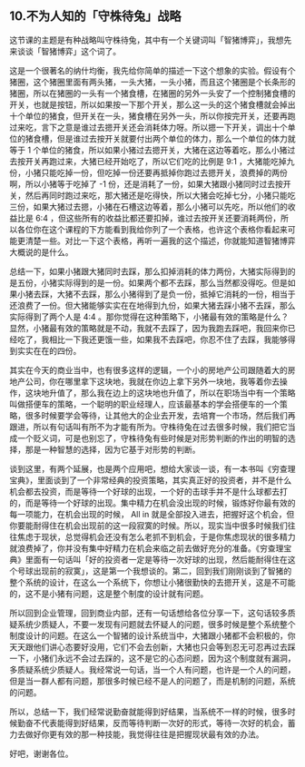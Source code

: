 ## 10.不为人知的「守株待兔」战略
这节课的主题是有种战略叫守株待兔，其中有一个关键词叫「智猪博弈」，我想先来谈谈「智猪博弈」这个词了。


这是一个很著名的纳什均衡，我先给你简单的描述一下这个想象的实验。假设有个猪圈，这个猪圈里面有两头猪，一头大猪，一头小猪，而且这个猪圈是个长条形的猪圈，所以在猪圈的一头有一个猪食槽，在猪圈的另外一头安了一个控制猪食槽的开关，也就是按钮，所以如果按一下那个开关，那么这一头的这个猪食槽就会掉出十个单位的猪食，但开关在一头，猪食槽在另外一头，所以你按完开关，还要再跑过来吃，言下之意是谁过去摁开关还会消耗体力呀。所以摁一下开关，调出十个单位的猪食槽，但是谁过去按开关就要付出两个单位的体力，那么一个单位的体力就等于 1 个单位的猪食，所以如果小猪过去摁开关，大猪在这边等着吃，那么小猪过去按开关再跑过来，大猪已经开始吃了，所以它们吃的比例是 9:1 ，大猪能吃掉九份，小猪只能吃掉一份，但吃掉一份还要再抵掉你跑过去摁开关，浪费掉的两份啊，所以小猪等于吃掉了 -1 份，还是消耗了一份，如果大猪跟小猪同时过去按开关，然后再同时跑过来吃，那大猪还是吃得快，所以大猪会吃掉七分，小猪只能吃三份，如果大猪过去摁，小猪在石槽这边等着，那么小猪可以先吃，所以他们的收益比是 6:4 ，但这些所有的收益比都还要扣掉，谁过去按开关还要消耗两份，所以各位你在这个课程的下方能看到我给你列了一个表格，也许这个表格你看起来可能更清楚一些。对比一下这个表格，再听一遍我的这个描述，你就能知道智猪博弈大概说的是什么。


总结一下，如果小猪跟大猪同时去踩，那么扣掉消耗的体力两份，大猪实际得到的是五份，小猪实际得到的是一份。如果两个都不去踩，那么当然都没得吃。但是如果小猪去踩，大猪不去踩，那么小猪得到了是负一份，抵掉它消耗的一份，相当于还浪费了一份。但大猪能够实实在在地得到九份，如果大猪去踩小猪不去踩，那么实际得到了两个人是 4:4 。那你觉得在这种策略下，小猪最有效的策略是什么？显然，小猪最有效的策略就是不动，我就不去踩了，因为我跑去踩吧，我回来你已经吃了，我相比一下我还更饿一些，如果我不去踩吧，你忍不住了去踩，我能够得到实实在在的四份。


其实在今天的商业当中，也有很多这样的逻辑，一个小的房地产公司跟随着大的房地产公司，你在哪里拿下这块地，我就在你边上拿下另外一块地，我等着你去操作，这块地升值了，那么我在边上的这块地也升值了，所以在职场当中有一个策略叫做搭便车的策略，一个聪明的职业经理人，应该最基本的学会搭便车的一个策略，很多时候要学会等待，让其他大的企业去开发，去培育一个市场，然后我们再跟进，所以有句话叫有所不为才能有所为。守株待兔在过去很多时候，我们把它当成一个贬义词，可是也别忘了，守株待兔有些时候是对形势判断的作出的明智的选择，那是一种智慧的选择，因为它基于对形势的判断。


谈到这里，有两个延展，也是两个应用吧，想给大家谈一谈，有一本书叫《穷查理宝典》，里面谈到了一个非常经典的投资策略，其实真正好的投资者，并不是什么机会都去投资，而是等待一个好球的出现，一个好的击球手并不是什么球都去打的，而是等待一个好球的出现。集中精力在机会没出现的时候，锻炼好你最有效的每一项能力，在机会出现的时候， All in 就是全部投入进去，把握好这个机会，但你要能耐得住在机会出现前的这一段寂寞的时候。所以，现实当中很多时候我们往往焦虑于现状，总觉得机会还没有怎么老抓不到机会，于是你焦虑现状的很多精力就浪费掉了，你并没有集中好精力在机会来临之前去做好充分的准备。《穷查理宝典》里面有一句话叫「好的投资者一定是等待一次好球的出现，然后能耐得住在这个号球出现前的寂寞」，这是第一个我想谈的。第二，回到我们刚刚谈到了智猪的整个系统的设计，在这么一个系统下，你想让小猪很勤快的去摁开关，这是不可能的，这不是小猪有问题，这是整个制度的设计就有问题。


所以回到企业管理，回到商业内部，还有一句话想给各位分享一下，这句话较多质疑系统少质疑人，不要一发现有问题就去怀疑人的问题，很多时候是整个系统整个制度设计的问题。在这么一个智猪的设计系统当中，大猪跟小猪都不会积极的，你天天跟他们讲心态要好没用，它们不会去创新，大猪也只会等到忍无可忍再过去踩一下，小猪们永远不会过去踩的，这不是它的心态问题，因为这个制度就有漏洞，多质疑系统少质疑人。我经常说一句话，当一个人有问题，也许是一个人的问题，但是当一群人都有问题，那很多时候已经不是人的问题了，而是机制的问题，系统的问题。


所以，总结一下，我们经常说勤奋就能得到好结果，当系统不一样的时候，很多时候勤奋不代表能得到好结果，反而等待判断一次好的形式，等待一次好的机会，蓄力去做好你更有效的那一种技能，我觉得往往是把握现状最有效的办法。


好吧，谢谢各位。

